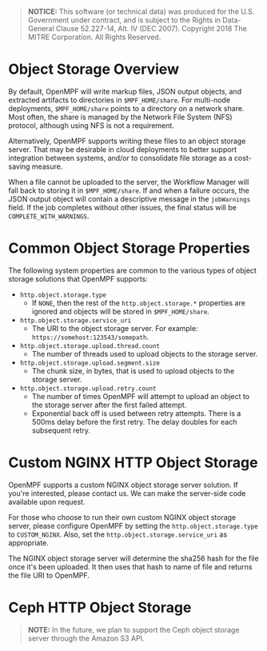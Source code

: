 > **NOTICE:** This software (or technical data) was produced for the U.S. Government under contract, and is subject to the Rights in Data-General Clause 52.227-14, Alt. IV (DEC 2007).
Copyright 2018 The MITRE Corporation. All Rights Reserved.

# Object Storage Overview

By default, OpenMPF will write markup files, JSON output objects, and extracted artifacts to directories in `$MPF_HOME/share`. For multi-node deployments, `$MPF_HOME/share` points to a directory on a network share. Most often, the share is managed by the Network File System (NFS) protocol, although using NFS is not a requirement.

Alternatively, OpenMPF supports writing these files to an object storage server. That may be desirable in cloud deployments to better support integration between systems, and/or to consolidate file storage as a cost-saving measure.

When a file cannot be uploaded to the server, the Workflow Manager will fall back to storing it in `$MPF_HOME/share`. If and when a failure occurs, the JSON output object will contain a descriptive message in the `jobWarnings` field. If the job completes without other issues, the final status will be `COMPLETE_WITH_WARNINGS`.

# Common Object Storage Properties

The following system properties are common to the various types of object storage solutions that OpenMPF supports:

- `http.object.storage.type`
    - If `NONE`, then the rest of the `http.object.storage.*` properties are ignored and objects will be stored in `$MPF_HOME/share`.
- `http.object.storage.service_uri`
    - The URI to the object storage server. For example:  `https://somehost:123543/somepath`.
- `http.object.storage.upload.thread.count`
    - The number of threads used to upload objects to the storage server.
- `http.object.storage.upload.segment.size`
    - The chunk size, in bytes, that is used to upload objects to the storage server.
- `http.object.storage.upload.retry.count`
    - The number of times OpenMPF will attempt to upload an object to the storage server after the first failed attempt.
    - Exponential back off is used between retry attempts. There is a 500ms delay before the first retry. The delay doubles for each subsequent retry.

# Custom NGINX HTTP Object Storage

OpenMPF supports a custom NGINX object storage server solution. If you're interested, please contact us. We can make the server-side code available upon request.

For those who choose to run their own custom NGINX object storage server, please configure OpenMPF by setting the `http.object.storage.type` to `CUSTOM_NGINX`. Also, set the `http.object.storage.service_uri` as appropriate.

The NGINX object storage server will determine the sha256 hash for the file once it's been uploaded. It then uses that hash to name of file and returns the file URI to OpenMPF.

# Ceph HTTP Object Storage

> **NOTE:** In the future, we plan to support the Ceph object storage server through the Amazon S3 API.
